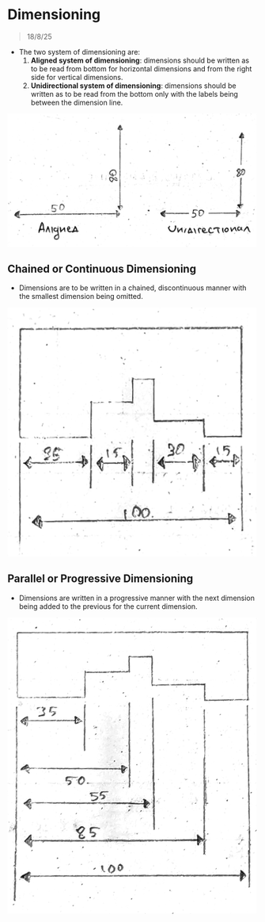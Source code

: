 # Dimensioning 
> 18/8/25

- The two system of dimensioning are: 
    1. **Aligned system of dimensioning**: dimensions should be written as to be read from bottom for horizontal dimensions and from the right side for vertical dimensions.
    2. **Unidirectional system of dimensioning**: dimensions should be written as to be read from the bottom only with the labels being between the dimension line. 

<img src="./img/2/aligned-and-unidirectional-dimensioning.jpg">

## Chained or Continuous Dimensioning 
- Dimensions are to be written in a chained, discontinuous manner with the smallest dimension being omitted. 

<img src="./img/2/chained-dimensioning.jpg">

## Parallel or Progressive Dimensioning 
- Dimensions are written in a progressive manner with the next dimension being added to the previous for the current dimension. 

<img src="./img/2/parallel-dimensioning.jpg">
